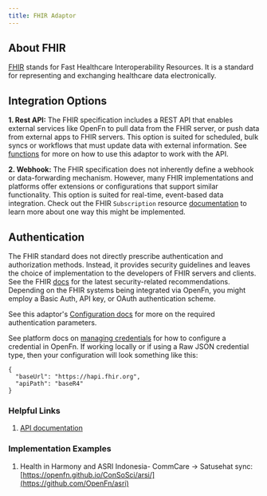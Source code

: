 ```yaml
---
title: FHIR Adaptor
---
```


## About FHIR

[FHIR](https://www.hl7.org/fhir/overview.html) stands for Fast Healthcare Interoperability Resources. It is a standard for representing and exchanging healthcare data electronically. 

## Integration Options

**1. Rest API:** The FHIR specification includes a REST API that enables external services like OpenFn to pull data from the FHIR server, or push data from external apps to FHIR servers. This option is suited for scheduled, bulk syncs or workflows that must update data with external information. See [functions](https://docs.openfn.org/adaptors/packages/fhir-docs) for more on how to use this adaptor to work with the API.

**2. Webhook:** The FHIR specification does not inherently define a webhook or data-forwarding mechanism. However, many FHIR implementations and platforms offer extensions or configurations that support similar functionality. This option is suited for real-time, event-based data integration. Check out the FHIR `Subscription` resource [documentation](https://build.fhir.org/subscription-definitions.html) to learn more about one way this might be implemented. 

## Authentication

The FHIR standard does not directly prescribe authentication and authorization methods. Instead, it provides security guidelines and leaves the choice of implementation to the developers of FHIR servers and clients. See the FHIR [docs](https://www.hl7.org/fhir/security.html) for the latest security-related recommendations. Depending on the FHIR systems being integrated via OpenFn, you might employ a Basic Auth, API key, or OAuth authentication scheme. 

See this adaptor's [Configuration docs](https://docs.openfn.org/adaptors/packages/fhir-configuration-schema) for more on the required authentication parameters.

See platform docs on [managing credentials](https://github.com/OpenFn/docs/blob/main/documentation/manage-projects/manage-credentials) for how to configure a credential in OpenFn. If working locally or if using a Raw JSON credential type, then your configuration will look something like this:

```
{
  "baseUrl": "https://hapi.fhir.org",
  "apiPath": "baseR4"
}
```

### Helpful Links

1. [API documentation](https://www.hl7.org/fhir/http.html)

### Implementation Examples

1. Health in Harmony and ASRI Indonesia- CommCare -> Satusehat sync: [https://openfn.github.io/ConSoSci/arsi/](https://github.com/OpenFn/asri)





